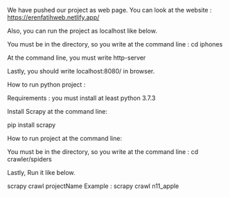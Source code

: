 We have pushed our project as web page.
You can look at the website : https://erenfatihweb.netlify.app/

Also, you can run the project as localhost like below.

You must be in the directory, so you write at the command line : cd iphones

At the command line, you must write http-server

Lastly, you should write localhost:8080/ in browser. 


How to run python project :

Requirements : you must install at least python 3.7.3

Install Scrapy at the command line:

pip install scrapy

How to run project at the command line:

You must be in the directory, so you write at the command line : cd crawler/spiders

Lastly, Run it like below.

scrapy crawl projectName
Example : scrapy crawl n11_apple
